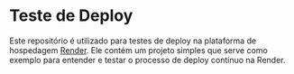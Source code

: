 # Teste de Deploy

Este repositório é utilizado para testes de deploy na plataforma de hospedagem [Render](https://render.com/). Ele contém um projeto simples que serve como exemplo para entender e testar o processo de deploy contínuo na Render.
